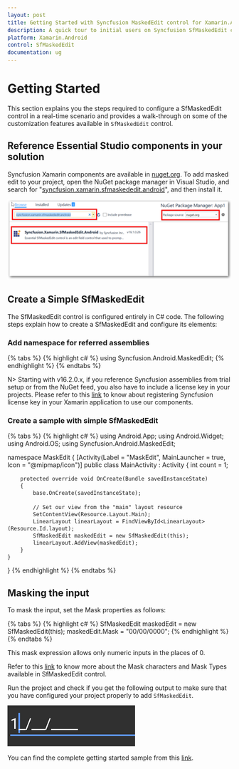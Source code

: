 ```yaml
---
layout: post
title: Getting Started with Syncfusion MaskedEdit control for Xamarin.Android
description: A quick tour to initial users on Syncfusion SfMaskedEdit control for Xamarin.Android platform 
platform: Xamarin.Android
control: SfMaskedEdit
documentation: ug
---
```



# Getting Started
This section explains you the steps required to configure a SfMaskedEdit control in a real-time scenario and provides a walk-through on some of the customization features available in `SfMaskedEdit` control.

##  Reference Essential Studio components in your solution

Syncfusion Xamarin components are available in [nuget.org](https://www.nuget.org/). To add masked edit to your project, open the NuGet package manager in Visual Studio, and search for "[syncfusion.xamarin.sfmaskededit.android](https://www.nuget.org/packages/Syncfusion.Xamarin.SfMaskedEdit.Android)", and then install it. 

![Xamarin.Android masked edit nuget](SfMaskedEditImages/nuget.png) 

## Create a Simple SfMaskedEdit

The SfMaskedEdit control is configured entirely in C# code. The following steps explain how to create a SfMaskedEdit and configure its elements:

### Add namespace for referred assemblies

{% tabs %}
{% highlight c# %}
using Syncfusion.Android.MaskedEdit;
{% endhighlight %}
{% endtabs %}
  
N> Starting with v16.2.0.x, if you reference Syncfusion assemblies from trial setup or from the NuGet feed, you also have to include a license key in your projects. Please refer to this [link](https://help.syncfusion.com/common/essential-studio/licensing/license-key) to know about registering Syncfusion license key in your Xamarin application to use our components.
 
### Create a sample with simple SfMaskedEdit

{% tabs %}
{% highlight c# %}
using Android.App;
using Android.Widget;
using Android.OS;
using Syncfusion.Android.MaskedEdit;

namespace MaskEdit
{
    [Activity(Label = "MaskEdit", MainLauncher = true, Icon = "@mipmap/icon")]
    public class MainActivity : Activity
    {
        int count = 1;

        protected override void OnCreate(Bundle savedInstanceState)
        {
            base.OnCreate(savedInstanceState);

            // Set our view from the "main" layout resource
            SetContentView(Resource.Layout.Main);
            LinearLayout linearLayout = FindViewById<LinearLayout>(Resource.Id.layout);
            SfMaskedEdit maskedEdit = new SfMaskedEdit(this);
            linearLayout.AddView(maskedEdit);
        }
    }
}
{% endhighlight %}
{% endtabs %}

## Masking the input

To mask the input, set the Mask properties as follows:

{% tabs %}
{% highlight c# %}
SfMaskedEdit maskedEdit = new SfMaskedEdit(this);
maskedEdit.Mask = "00/00/0000";
{% endhighlight %}
{% endtabs %}

This mask expression allows only numeric inputs in the places of 0.

Refer to this [link](MaskType) to know more about the Mask characters and Mask Types available in SfMaskedEdit control.

Run the project and check if you get the following output to make sure that you have configured your project properly to add `SfMaskedEdit`.

![Xamarin.Android masked edit](SfMaskedEditImages/GettingStarted.png)

You can find the complete getting started sample from this [link](http://files2.syncfusion.com/Xamarin.Android/Samples/MaskedEdit_GettingStarted.zip).
